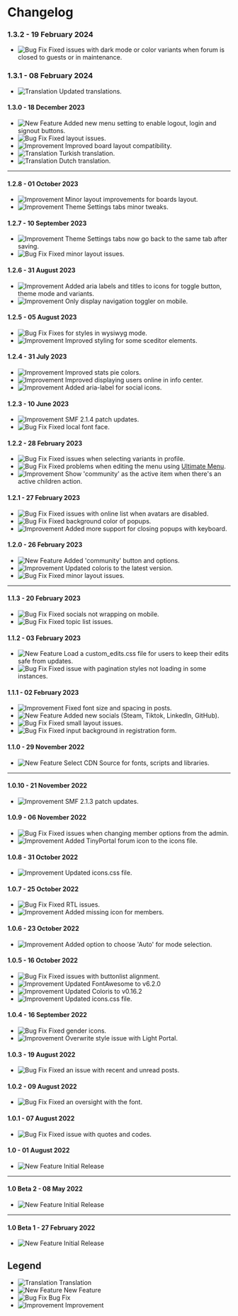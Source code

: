 # Changelog

### 1.3.2 - 19 February 2024
- ![Bug Fix](https://smftricks.com/assets/changelog/bug--minus.png) Fixed issues with dark mode or color variants when forum is closed to guests or in maintenance.

### 1.3.1 - 08 February 2024
- ![Translation](https://smftricks.com/assets/changelog/language.png) Updated translations.

#### 1.3.0 - 18 December 2023
- ![New Feature](https://smftricks.com/assets/changelog/tag--plus.png) Added new menu setting to enable logout, login and signout buttons.
- ![Bug Fix](https://smftricks.com/assets/changelog/bug--minus.png) Fixed layout issues.
- ![Improvement](https://smftricks.com/assets/changelog/tag--pencil.png) Improved board layout compatibility.
- ![Translation](https://smftricks.com/assets/changelog/language.png) Turkish translation.
- ![Translation](https://smftricks.com/assets/changelog/language.png) Dutch translation.
---
#### 1.2.8 - 01 October 2023
- ![Improvement](https://smftricks.com/assets/changelog/tag--pencil.png) Minor layout improvements for boards layout.
- ![Improvement](https://smftricks.com/assets/changelog/tag--pencil.png) Theme Settings tabs minor tweaks.

#### 1.2.7 - 10 September 2023
- ![Improvement](https://smftricks.com/assets/changelog/tag--pencil.png) Theme Settings tabs now go back to the same tab after saving.
- ![Bug Fix](https://smftricks.com/assets/changelog/bug--minus.png) Fixed minor layout issues.

#### 1.2.6 - 31 August 2023
- ![Improvement](https://smftricks.com/assets/changelog/tag--pencil.png) Added aria labels and titles to icons for toggle button, theme mode and variants.
- ![Improvement](https://smftricks.com/assets/changelog/tag--pencil.png) Only display navigation toggler on mobile.

#### 1.2.5 - 05 August 2023
- ![Bug Fix](https://smftricks.com/assets/changelog/bug--minus.png) Fixes for styles in wysiwyg mode.
- ![Improvement](https://smftricks.com/assets/changelog/tag--pencil.png) Improved styling for some sceditor elements.

#### 1.2.4 - 31 July 2023
- ![Improvement](https://smftricks.com/assets/changelog/tag--pencil.png) Improved stats pie colors.
- ![Improvement](https://smftricks.com/assets/changelog/tag--pencil.png) Improved displaying users online in info center.
- ![Improvement](https://smftricks.com/assets/changelog/tag--pencil.png) Added aria-label for social icons.

#### 1.2.3 - 10 June 2023
- ![Improvement](https://smftricks.com/assets/changelog/tag--pencil.png) SMF 2.1.4 patch updates.
- ![Bug Fix](https://smftricks.com/assets/changelog/bug--minus.png) Fixed local font face.

#### 1.2.2 - 28 February 2023
- ![Bug Fix](https://smftricks.com/assets/changelog/bug--minus.png) Fixed issues when selecting variants in profile.
- ![Bug Fix](https://smftricks.com/assets/changelog/bug--minus.png) Fixed problems when editing the menu using [Ultimate Menu](https://custom.simplemachines.org/index.php?mod=3674).
- ![Improvement](https://smftricks.com/assets/changelog/tag--pencil.png) Show 'community' as the active item when there's an active children action.

#### 1.2.1 - 27 February 2023
- ![Bug Fix](https://smftricks.com/assets/changelog/bug--minus.png) Fixed issues with online list when avatars are disabled.
- ![Bug Fix](https://smftricks.com/assets/changelog/bug--minus.png) Fixed background color of popups.
- ![Improvement](https://smftricks.com/assets/changelog/tag--pencil.png) Added more support for closing popups with keyboard.

#### 1.2.0 - 26 February 2023
- ![New Feature](https://smftricks.com/assets/changelog/tag--plus.png) Added 'community' button and options.
- ![Improvement](https://smftricks.com/assets/changelog/tag--pencil.png) Updated coloris to the latest version.
- ![Bug Fix](https://smftricks.com/assets/changelog/bug--minus.png) Fixed minor layout issues.
---
#### 1.1.3 - 20 February 2023
- ![Bug Fix](https://smftricks.com/assets/changelog/bug--minus.png) Fixed socials not wrapping on mobile.
- ![Bug Fix](https://smftricks.com/assets/changelog/bug--minus.png) Fixed topic list issues.

#### 1.1.2 - 03 February 2023
- ![New Feature](https://smftricks.com/assets/changelog/tag--plus.png) Load a custom_edits.css file for users to keep their edits safe from updates.
- ![Bug Fix](https://smftricks.com/assets/changelog/bug--minus.png) Fixed issue with pagination styles not loading in some instances.

#### 1.1.1 - 02 February 2023
- ![Improvement](https://smftricks.com/assets/changelog/tag--pencil.png) Fixed font size and spacing in posts.
- ![New Feature](https://smftricks.com/assets/changelog/tag--plus.png) Added new socials (Steam, Tiktok, LinkedIn, GitHub).
- ![Bug Fix](https://smftricks.com/assets/changelog/bug--minus.png) Fixed small layout issues.
- ![Bug Fix](https://smftricks.com/assets/changelog/bug--minus.png) Fixed input background in registration form.

#### 1.1.0 - 29 November 2022
- ![New Feature](https://smftricks.com/assets/changelog/tag--plus.png) Select CDN Source for fonts, scripts and libraries.
---
#### 1.0.10 - 21 November 2022
- ![Improvement](https://smftricks.com/assets/changelog/tag--pencil.png) SMF 2.1.3 patch updates.

#### 1.0.9 - 06 November 2022
- ![Bug Fix](https://smftricks.com/assets/changelog/bug--minus.png) Fixed issues when changing member options from the admin.
- ![Improvement](https://smftricks.com/assets/changelog/tag--pencil.png) Added TinyPortal forum icon to the icons file.

#### 1.0.8 - 31 October 2022
- ![Improvement](https://smftricks.com/assets/changelog/tag--pencil.png) Updated icons.css file.

#### 1.0.7 - 25 October 2022
- ![Bug Fix](https://smftricks.com/assets/changelog/bug--minus.png) Fixed RTL issues.
- ![Improvement](https://smftricks.com/assets/changelog/tag--pencil.png) Added missing icon for members.

#### 1.0.6 - 23 October 2022
- ![Improvement](https://smftricks.com/assets/changelog/tag--pencil.png) Added option to choose 'Auto' for mode selection.

#### 1.0.5 - 16 October 2022
- ![Bug Fix](https://smftricks.com/assets/changelog/bug--minus.png) Fixed issues with buttonlist alignment.
- ![Improvement](https://smftricks.com/assets/changelog/tag--pencil.png) Updated FontAwesome to v6.2.0
- ![Improvement](https://smftricks.com/assets/changelog/tag--pencil.png) Updated Coloris to v0.16.2
- ![Improvement](https://smftricks.com/assets/changelog/tag--pencil.png) Updated icons.css file.

#### 1.0.4 - 16 September 2022
- ![Bug Fix](https://smftricks.com/assets/changelog/bug--minus.png) Fixed gender icons.
- ![Improvement](https://smftricks.com/assets/changelog/tag--pencil.png) Overwrite style issue with Light Portal.

#### 1.0.3 - 19 August 2022
- ![Bug Fix](https://smftricks.com/assets/changelog/bug--minus.png) Fixed an issue with recent and unread posts.

#### 1.0.2 - 09 August 2022
- ![Bug Fix](https://smftricks.com/assets/changelog/bug--minus.png) Fixed an oversight with the font.

#### 1.0.1 - 07 August 2022
- ![Bug Fix](https://smftricks.com/assets/changelog/bug--minus.png) Fixed issue with quotes and codes.

#### 1.0 - 01 August 2022
- ![New Feature](https://smftricks.com/assets/changelog/tag--plus.png) Initial Release
---
#### 1.0 Beta 2 - 08 May 2022
- ![New Feature](https://smftricks.com/assets/changelog/tag--plus.png) Initial Release
---
#### 1.0 Beta 1 - 27 February 2022
- ![New Feature](https://smftricks.com/assets/changelog/tag--plus.png) Initial Release

## Legend
- ![Translation](https://smftricks.com/assets/changelog/language.png) Translation
- ![New Feature](https://smftricks.com/assets/changelog/tag--plus.png) New Feature
- ![Bug Fix](https://smftricks.com/assets/changelog/bug--minus.png) Bug Fix
- ![Improvement](https://smftricks.com/assets/changelog/tag--pencil.png) Improvement